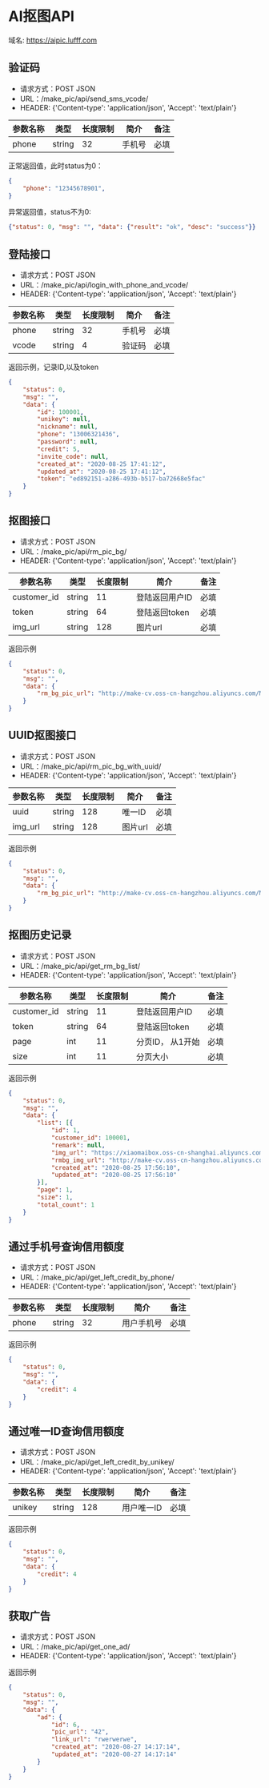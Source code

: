 # AI抠图API
域名: https://aipic.lufff.com

## 验证码
- 请求方式：POST JSON
- URL：/make_pic/api/send_sms_vcode/
- HEADER: {'Content-type': 'application/json', 'Accept': 'text/plain'}

|  参数名称 | 类型 | 长度限制  | 简介  | 备注  |
| ------------ | ------------ |------------ | ------------ | ------------ |
| phone  | string | 32 |  手机号 | 必填  |

正常返回值，此时status为0：

```json
{
	"phone": "12345678901", 
}
```
异常返回值，status不为0:
```json
{"status": 0, "msg": "", "data": {"result": "ok", "desc": "success"}}
```


## 登陆接口
- 请求方式：POST JSON
- URL：/make_pic/api/login_with_phone_and_vcode/
- HEADER: {'Content-type': 'application/json', 'Accept': 'text/plain'}

|  参数名称 | 类型 | 长度限制  | 简介  | 备注  |
| ------------ | ------------ |------------ | ------------ | ------------ |
| phone  | string | 32 |  手机号 | 必填  |
|  vcode | string|  4  | 验证码 |  必填 |



返回示例，记录ID,以及token

```json
{
	"status": 0,
	"msg": "",
	"data": {
		"id": 100001,
		"unikey": null,
		"nickname": null,
		"phone": "13006321436",
		"password": null,
		"credit": 5,
		"invite_code": null,
		"created_at": "2020-08-25 17:41:12",
		"updated_at": "2020-08-25 17:41:12",
		"token": "ed892151-a286-493b-b517-ba72668e5fac"
	}
}
```

## 抠图接口
- 请求方式：POST JSON
- URL：/make_pic/api/rm_pic_bg/
- HEADER: {'Content-type': 'application/json', 'Accept': 'text/plain'}

|  参数名称 | 类型 | 长度限制  | 简介  | 备注  |
| ------------ | ------------ |------------ | ------------ | ------------ |
| customer_id  | string | 11 |  登陆返回用户ID | 必填  |
|  token | string|  64  | 登陆返回token|  必填 |
|  img_url | string |128  | 图片url  |  必填 |


返回示例

```json
{
	"status": 0,
	"msg": "",
	"data": {
		"rm_bg_pic_url": "http://make-cv.oss-cn-hangzhou.aliyuncs.com/MKCV1598349370338.png"
	}
}
```


## UUID抠图接口
- 请求方式：POST JSON
- URL：/make_pic/api/rm_pic_bg_with_uuid/
- HEADER: {'Content-type': 'application/json', 'Accept': 'text/plain'}

|  参数名称 | 类型 | 长度限制  | 简介  | 备注  |
| ------------ | ------------ |------------ | ------------ | ------------ |
|  uuid | string|  128  | 唯一ID|  必填 |
|  img_url | string |128  | 图片url  |  必填 |


返回示例

```json
{
	"status": 0,
	"msg": "",
	"data": {
		"rm_bg_pic_url": "http://make-cv.oss-cn-hangzhou.aliyuncs.com/MKCV1598349370338.png"
	}
}
```


## 抠图历史记录
- 请求方式：POST JSON
- URL：/make_pic/api/get_rm_bg_list/
- HEADER: {'Content-type': 'application/json', 'Accept': 'text/plain'}

|  参数名称 | 类型 | 长度限制  | 简介  | 备注  |
| ------------ | ------------ |------------ | ------------ | ------------ |
| customer_id  | string | 11 |  登陆返回用户ID | 必填  |
|  token | string|  64  | 登陆返回token|  必填 |
|  page | int |11  | 分页ID， 从1开始  |  必填 |
|  size | int |11  | 分页大小  |  必填 |


返回示例

```json
{
	"status": 0,
	"msg": "",
	"data": {
		"list": [{
			"id": 1,
			"customer_id": 100001,
			"remark": null,
			"img_url": "https://xiaomaibox.oss-cn-shanghai.aliyuncs.com/1597976210945_32039_tmp_3235fa8891892248c7db909c4b3bea23e1bb22b6d2281015.jpg",
			"rmbg_img_url": "http://make-cv.oss-cn-hangzhou.aliyuncs.com/MKCV1598349370338.png",
			"created_at": "2020-08-25 17:56:10",
			"updated_at": "2020-08-25 17:56:10"
		}],
		"page": 1,
		"size": 1,
		"total_count": 1
	}
}
```


## 通过手机号查询信用额度
- 请求方式：POST JSON
- URL：/make_pic/api/get_left_credit_by_phone/
- HEADER: {'Content-type': 'application/json', 'Accept': 'text/plain'}

|  参数名称 | 类型 | 长度限制  | 简介  | 备注  |
| ------------ | ------------ |------------ | ------------ | ------------ |
| phone  | string | 32 |  用户手机号 | 必填  |


返回示例

```json
{
	"status": 0,
	"msg": "",
	"data": {
		"credit": 4
	}
}
```


## 通过唯一ID查询信用额度
- 请求方式：POST JSON
- URL：/make_pic/api/get_left_credit_by_unikey/
- HEADER: {'Content-type': 'application/json', 'Accept': 'text/plain'}

|  参数名称 | 类型 | 长度限制  | 简介  | 备注  |
| ------------ | ------------ |------------ | ------------ | ------------ |
| unikey  | string | 128 |  用户唯一ID | 必填  |


返回示例

```json
{
	"status": 0,
	"msg": "",
	"data": {
		"credit": 4
	}
}
```


## 获取广告
- 请求方式：POST JSON
- URL：/make_pic/api/get_one_ad/
- HEADER: {'Content-type': 'application/json', 'Accept': 'text/plain'}


返回示例

```json
{
	"status": 0,
	"msg": "",
	"data": {
		"ad": {
			"id": 6,
			"pic_url": "42",
			"link_url": "rwerwerwe",
			"created_at": "2020-08-27 14:17:14",
			"updated_at": "2020-08-27 14:17:14"
		}
	}
}
```